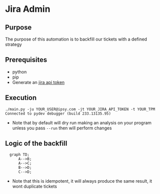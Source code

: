 # Jira Admin

## Purpose
The purpose of this automation is to backfill our tickets with a defined strategy

## Prerequisites
* python
* pip
* Generate an [jira api token](https://id.atlassian.com/manage-profile/security/api-tokens)

## Execution

```shell
./main.py -ju YOUR_USER@ipsy.com -jt YOUR_JIRA_API_TOKEN -t YOUR_TPM 
Connected to pydev debugger (build 233.13135.95)
```
* Note that by default will dry run making an analysis on your program unless you pass `--run` then will perform changes

## Logic of the backfill
```mermaid
  graph TD;
      A-->B;
      A-->C;
      B-->D;
      C-->D;
```

* Note that this is idempotent, it will always produce the same result, it wont duplicate tickets